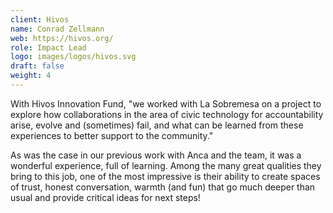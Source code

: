 ```yaml
---
client: Hivos
name: Conrad Zellmann
web: https://hivos.org/
role: Impact Lead
logo: images/logos/hivos.svg
draft: false
weight: 4
---
```


With Hivos Innovation Fund, "we worked with La Sobremesa on a project to explore how collaborations in the area of civic technology for accountability arise, evolve and (sometimes) fail, and what can be learned from these experiences to better support to the community."

As was the case in our previous work with Anca and the team, it was a wonderful experience, full of learning. Among the many great qualities they bring to this job, one of the most impressive is their ability to create spaces of trust, honest conversation, warmth (and fun) that go much deeper than usual and provide critical ideas for next steps!